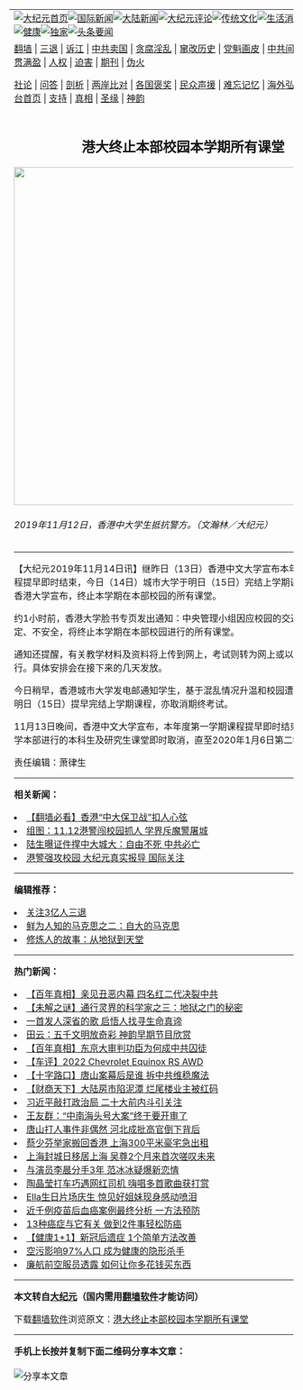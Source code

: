 <a name="1" id="1" target="_blank"></a><span id="1"></span>
<table align=center border="0"><tr><td colspan="2" VALIGN=TOP><a href="https://github.com/gmzozr3243/djy/blob/master/gb/nf1351518.md#1"><img src="https://raw.githubusercontent.com/gmzozr3243/www/master/t/djy/1.jpg" title="大纪元首页" alt="大纪元首页"></a><a href="https://github.com/gmzozr3243/djy/blob/master/gb/n24hr.md#1"><img src="https://raw.githubusercontent.com/gmzozr3243/www/master/t/djy/3.jpg" title="国际新闻" alt="国际新闻"></a><a href="https://github.com/gmzozr3243/djy/blob/master/gb/nsc413.md#1"><img src="https://raw.githubusercontent.com/gmzozr3243/www/master/t/djy/4.jpg" title="大陆新闻" alt="大陆新闻"></a><a href="https://github.com/gmzozr3243/djy/blob/master/gb/news392.md#1"><img src="https://raw.githubusercontent.com/gmzozr3243/www/master/t/djy/5.jpg" title="大纪元评论" alt="大纪元评论"></a><a href="https://github.com/gmzozr3243/djy/blob/master/gb/news2007.md#1"><img src="https://raw.githubusercontent.com/gmzozr3243/www/master/t/djy/6.jpg" title="传统文化" alt="传统文化"></a><a href="https://github.com/gmzozr3243/djy/blob/master/gb/news2008.md#1"><img src="https://raw.githubusercontent.com/gmzozr3243/www/master/t/djy/7.jpg" title="生活消费" alt="生活消费"></a><a href="https://github.com/gmzozr3243/djy/blob/master/gb/ncyule.md#1"><img src="https://raw.githubusercontent.com/gmzozr3243/www/master/t/djy/8.jpg" title="娱乐休闲" alt="娱乐休闲"></a><a href="https://github.com/gmzozr3243/djy/blob/master/gb/nsc1002.md#1"><img src="https://raw.githubusercontent.com/gmzozr3243/www/master/t/djy/9.jpg" title="健康" alt="健康"></a><a href="https://github.com/gmzozr3243/djy/blob/master/gb/nf6092.md#1"><img src="https://raw.githubusercontent.com/gmzozr3243/www/master/t/djy/10a.jpg" title="独家" alt="独家"></a><a href="https://github.com/gmzozr3243/djy/blob/master/gb/nf4514.md#1"><img src="https://raw.githubusercontent.com/gmzozr3243/www/master/t/djy/12a.jpg" title="头条要闻" alt="头条要闻"></a></td></tr>
<tr><td colspan="2" VALIGN=TOP><a target="_blank" href="https://github.com/gmzozr3243/www/blob/master/README.md?zsrh#1">翻墙</a> | <a target="_blank" href="https://github.com/gmzozr3243/djy/blob/master/gb/nf5657.md#1">三退</a> | <a target="_blank" href="https://github.com/gmzozr3243/djy/blob/master/gb/nf6124.md#1">诉江</a> | <a target="_blank" href="https://github.com/gmzozr3243/djy/blob/master/gb/nf1176117.md#1">中共卖国</a> | <a target="_blank" href="https://github.com/gmzozr3243/djy/blob/master/gb/nf5773.md#1">贪腐淫乱</a> | <a target="_blank" href="https://github.com/gmzozr3243/djy/blob/master/gb/nf1176115.md#1">窜改历史</a> | <a target="_blank" href="https://github.com/gmzozr3243/djy/blob/master/gb/nf1176107.md#1">党魁画皮</a> | <a target="_blank" href="https://github.com/gmzozr3243/djy/blob/master/gb/nf1320400.md#1">中共间谍</a> | <a target="_blank" href="https://github.com/gmzozr3243/djy/blob/master/gb/nf1176114.md#1">破坏传统</a> | <a target="_blank" href="https://github.com/gmzozr3243/ntdtv/blob/master/gb/prog447_1.md#1">恶贯满盈</a> | <a target="_blank" href="https://github.com/gmzozr3243/djy/blob/master/gb/ncid278.md#1">人权</a> | <a target="_blank" href="https://github.com/gmzozr3243/djy/blob/master/gb/nf1176111.md#1">迫害</a> | <a target="_blank" href="https://gitlab.com/szzdlab/mh-qikan/blob/master/README.md#1">期刊</a> | <a target="_blank" href="https://github.com/gmzozr3243/djy/blob/master/gb/nf5562.md#1">伪火</a></p><p><a target="_blank" href="https://github.com/gmzozr3243/djy/blob/master/gb/9p.md#1">社论</a> | <a target="_blank" href="https://github.com/gmzozr3243/djy/blob/master/gb/nf4378.md#1">问答</a> | <a target="_blank" href="https://github.com/gmzozr3243/djy/blob/master/gb/nf5792.md#1">剖析</a> | <a target="_blank" href="https://github.com/gmzozr3243/djy/blob/master/gb/nf5735.md#1">两岸比对</a> | <a target="_blank" href="https://github.com/gmzozr3243/djy/blob/master/gb/nf6119.md#1">各国褒奖</a> | <a target="_blank" href="https://github.com/gmzozr3243/djy/blob/master/gb/nf6120.md#1">民众声援</a> | <a target="_blank" href="https://github.com/gmzozr3243/djy/blob/master/gb/nf1188594.md#1">难忘记忆</a> | <a target="_blank" href="https://github.com/gmzozr3243/djy/blob/master/gb/nf3180.md#1">海外弘传</a> | <a target="_blank" href="https://github.com/gmzozr3243/djy/blob/master/gb/nf5410.md#1">万人上访</a> | <a target="_blank" href="https://github.com/gmzozr3243/www/blob/master/README.md?zsrh#1">平台首页</a> | <a target="_blank" href="https://github.com/gmzozr3243/djy/blob/master/gb/nf4386.md#1">支持</a> | <a target="_blank" href="https://github.com/gmzozr3243/djy/blob/master/gb/nf4389.md#1">真相</a> | <a target="_blank" href="https://github.com/gmzozr3243/djy/blob/master/gb/nf5790.md#1">圣缘</a> | <a target="_blank" href="https://github.com/gmzozr3243/djy/blob/master/gb/nf4786.md#1">神韵</a></td></tr>
<tr><td VALIGN=TOP width="626"><h2 align=center>港大终止本部校园本学期所有课堂</h2>
<img width="600" src="https://i.epochtimes.com/assets/uploads/2019/11/1911121555481538-600x400.jpg" />
<h6>2019年11月12日，香港中大学生抵抗警方。（文瀚林／大纪元）
</h6>
<hr>
	<p>【大纪元2019年11月14日讯】继昨日（13日）<ahref="https://github.com/gmzozr3243/djy/blob/master/gb/tag/%E9%A6%99%E6%B8%AF.md#1">香港</a>中文大学宣布本年度第一学期课程提早即时<ahref="https://github.com/gmzozr3243/djy/blob/master/gb/tag/%E7%BB%93%E6%9D%9F.md#1">结束</a>，今日（14日）城市大学于明日（15日）完结上学期课程。现时，香<ahref="https://github.com/gmzozr3243/djy/blob/master/gb/tag/%E6%B8%AF%E5%A4%A7.md#1">港大</a>学宣布，终止本学期在本部校园的所有课堂。</p>
<p>约1小时前，<ahref="https://github.com/gmzozr3243/djy/blob/master/gb/tag/%E9%A6%99%E6%B8%AF.md#1">香港</a>大学脸书专页发出通知：中央管理小组因应校园的交通状况不稳定、不安全，将终止本学期在本部校园进行的所有课堂。</p>
<p>通知还提醒，有关教学材料及资料将上传到网上，考试则转为网上或以其它形式来进行。具体安排会在接下来的几天发放。</p>
<p>今日稍早，香港城市大学发电邮通知学生，基于混乱情况升温和校园遭受破坏，将于明日（15日）提早完结上学期课程，亦取消期终考试。</p>
<p>11月13日晚间，香港中文大学宣布，本年度第一学期课程提早即时<ahref="https://github.com/gmzozr3243/djy/blob/master/gb/tag/%E7%BB%93%E6%9D%9F.md#1">结束</a>，所有在大学本部进行的本科生及研究生课堂即时取消，直至2020年1月6日第二学期开始。</p>
<p>责任编辑：萧律生</p>
	
<hr>


<strong>相关新闻：</strong>
<li><a href="https://github.com/gmzozr3243/djy/blob/master/gb/19/11/13/n11652407.md#1">【翻墙必看】香港“中大保卫战”扣人心弦</a></li>
<li><a href="https://github.com/gmzozr3243/djy/blob/master/gb/19/11/13/n11652737.md#1">组图：11.12港警闯校园抓人 学界斥魔警屠城</a></li>
<li><a href="https://github.com/gmzozr3243/djy/blob/master/gb/19/11/13/n11652956.md#1">陆生曝证件撑中大城大：自由不死 中共必亡</a></li>
<li><a href="https://github.com/gmzozr3243/djy/blob/master/gb/19/11/13/n11653454.md#1">港警强攻校园 大纪元真实报导 国际关注</a></li>
<hr>


<strong>编辑推荐：</strong>
<li><a href="https://github.com/ychojm359/djy/blob/master/gb/18/5/10/n10381511.md?dfh#1" target="_blank">关注3亿人三退</a></li><li><a href="https://github.com/tsiac2612/djy/blob/master/gb/10/7/10/n2962557.md#1" target="_blank">鲜为人知的马克思之二：自大的马克思</a></li><li><a href="https://github.com/tsiac2612/djy/blob/master/gb/13/11/20/n4014880.md#1" target="_blank">修炼人的故事：从地狱到天堂</a></li>
<hr>

<strong>热门新闻：</strong>
<li><a href="https://github.com/gmzozr3243/djy/blob/master/gb/22/5/30/n13748863.md#1">【百年真相】亲见丑恶内幕 四名红二代决裂中共</a></li>
<li><a href="https://github.com/gmzozr3243/djy/blob/master/gb/22/6/13/n13758099.md#1">【未解之谜】通行灵界的科学家之三：地狱之门的秘密</a></li>
<li><a href="https://github.com/gmzozr3243/djy/blob/master/gb/22/6/11/n13757304.md#1">一首发人深省的歌 启悟人找寻生命真谛</a></li>
<li><a href="https://github.com/gmzozr3243/djy/blob/master/gb/22/6/5/n13752609.md#1">田云：五千文明放奇彩 神韵早期节目欣赏</a></li>
<li><a href="https://github.com/gmzozr3243/djy/blob/master/gb/22/5/26/n13746166.md#1">【百年真相】东京大审判功臣为何成中共囚徒</a></li>
<li><a href="https://github.com/gmzozr3243/djy/blob/master/gb/22/6/17/n13761991.md#1">【车评】2022 Chevrolet Equinox RS AWD</a></li>
<li><a href="https://github.com/gmzozr3243/djy/blob/master/gb/22/6/18/n13762344.md#1">【十字路口】唐山案幕后是谁 拆中共维稳魔法</a></li>
<li><a href="https://github.com/gmzozr3243/djy/blob/master/gb/22/6/17/n13761890.md#1">【财商天下】大陆房市陷泥潭 烂尾楼业主被红码</a></li>
<li><a href="https://github.com/gmzozr3243/djy/blob/master/gb/22/6/18/n13762226.md#1">习近平敲打政治局 二十大前内斗引关注</a></li>
<li><a href="https://github.com/gmzozr3243/djy/blob/master/gb/22/6/17/n13761877.md#1">王友群：“中南海头号大案”终于要开审了</a></li>
<li><a href="https://github.com/gmzozr3243/djy/blob/master/gb/22/6/18/n13762052.md#1">唐山打人事件非偶然 河北成批高官倒下背后</a></li>
<li><a href="https://github.com/gmzozr3243/djy/blob/master/gb/22/6/17/n13761888.md#1">蔡少芬举家搬回香港 上海300平米豪宅急出租</a></li>
<li><a href="https://github.com/gmzozr3243/djy/blob/master/gb/22/6/17/n13761914.md#1">上海封城日移居上海 吴尊2个月来首次嗟叹未来</a></li>
<li><a href="https://github.com/gmzozr3243/djy/blob/master/gb/22/6/19/n13762999.md#1">与演员李晨分手3年 范冰冰疑爆新恋情</a></li>
<li><a href="https://github.com/gmzozr3243/djy/blob/master/gb/22/6/17/n13761949.md#1">陶晶莹打车巧遇网红司机 嗨唱多首歌曲获打赏</a></li>
<li><a href="https://github.com/gmzozr3243/djy/blob/master/gb/22/6/19/n13762712.md#1">Ella生日片场庆生 惊见好姐妹现身感动喷泪</a></li>
<li><a href="https://github.com/gmzozr3243/djy/blob/master/gb/22/6/17/n13761796.md#1">近千例疫苗后血癌案例最终分析 一方法预防</a></li>
<li><a href="https://github.com/gmzozr3243/djy/blob/master/gb/22/6/17/n13761838.md#1">13种癌症与它有关 做到2件事轻松防癌</a></li>
<li><a href="https://github.com/gmzozr3243/djy/blob/master/gb/22/6/17/n13761739.md#1">【健康1+1】新冠后遗症 1个简单方法改善</a></li>
<li><a href="https://github.com/gmzozr3243/djy/blob/master/gb/22/6/18/n13762158.md#1">空污影响97%人口 成为健康的隐形杀手</a></li>
<li><a href="https://github.com/gmzozr3243/djy/blob/master/gb/22/6/19/n13762632.md#1">廉航前空服员透露 如何让你多花钱买东西</a></li>
<hr>

<strong>本文转自<a href="https://www.epochtimes.com">大纪元</a>（国内需用<a href="https://github.com/gmzozr3243/www/blob/master/README.md#8">翻墙软件</a>才能访问）</strong><p>下载<a href="https://github.com/gmzozr3243/www/blob/master/README.md#8">翻墙软件</a>浏览原文：<a href="https://www.epochtimes.com/gb/19/11/14/n11655172.htm">港大终止本部校园本学期所有课堂</a></p><hr>

<strong>手机上长按并复制下面二维码分享本文章：</strong><br><br><img src="https://chart.apis.google.com/chart?cht=qr&chs=240x240&choe=UTF-8&chld=M|2&chl=https://github.com/gmzozr3243/djy/blob/master/gb/19/11/14/n11655172.md%231" title="分享本文章"></td><td VALIGN=TOP><a href="https://github.com/gmzozr3243/djy/blob/master/gb/16/1/21/n4622075.md?dfh#1" target="_blank"><img src="https://raw.githubusercontent.com/gmzozr3243/djy/master/gb/300/wei-f1.jpg" title="中共的伪火骗局"  alt="中共的伪火骗局"></a><br><a href="https://github.com/gmzozr3243/www/blob/master/README.md?dfh#9" target="_blank"><img src="https://raw.githubusercontent.com/gmzozr3243/djy/master/gb/300/yong-h.jpg" title="永恒的见证"  alt="永恒的见证"></a><br><a href="https://github.com/gmzozr3243/djy/blob/master/gb/13/9/29/n3974789.md?dfh#1" target="_blank"><img src="https://raw.githubusercontent.com/gmzozr3243/djy/master/gb/300/shang-lnz.jpg" title="善良女子被中共投男牢"  alt="善良女子被中共投男牢"></a><br><a href="https://github.com/gmzozr3243/djy/blob/master/gb/16/3/16/n4663449.md?dfh#1" target="_blank"><img src="https://raw.githubusercontent.com/gmzozr3243/djy/master/gb/300/huo-z3.jpg" title="警卫目击活摘器官"  alt="警卫目击活摘器官"></a><br><a href="https://github.com/gmzozr3243/djy/blob/master/gb/16/8/7/n8177641.md?dfh#1" target="_blank"><img src="https://raw.githubusercontent.com/gmzozr3243/djy/master/gb/300/huo-z4.jpg" title="证人描述活摘恐怖"  alt="证人描述活摘恐怖"></a><br><a href="https://github.com/gmzozr3243/djy/blob/master/gb/10/4/19/n2881569.md?dfh#1" target="_blank"><img src="https://raw.githubusercontent.com/gmzozr3243/djy/master/gb/300/huo-z1.jpg" title="揭开活摘器官黑幕"  alt="揭开活摘器官黑幕"></a><br><a href="https://github.com/gmzozr3243/djy/blob/master/gb/10/11/7/n3077476.md?dfh#1" target="_blank"><img src="https://raw.githubusercontent.com/gmzozr3243/djy/master/gb/300/ma-ks.jpg" title="马克思的成魔之路"  alt="马克思的成魔之路"></a><br><a href="https://github.com/gmzozr3243/djy/blob/master/gb/14/6/9/n4173977.md?dfh#1" target="_blank"><img src="https://raw.githubusercontent.com/gmzozr3243/djy/master/gb/300/chang-zs.jpg" title="藏字石 蕴天机"  alt="藏字石 蕴天机"></a><br><a href="https://github.com/gmzozr3243/djy/blob/master/gb/18/5/10/n10381511.md?dfh#1" target="_blank"><img src="https://raw.githubusercontent.com/gmzozr3243/djy/master/gb/300/st1.jpg" title="关注三亿人三退"  alt="关注三亿人三退"></a><br><a href="https://github.com/gmzozr3243/djy/blob/master/gb/18/3/21/n10237682.md?dfh#1" target="_blank"><img src="https://raw.githubusercontent.com/gmzozr3243/djy/master/gb/300/jie-t.jpg" title="解体中共复兴中华"  alt="解体中共复兴中华"></a><br><a href="https://github.com/gmzozr3243/djy/blob/master/gb/9/2/9/n2422991.md?dfh#1" target="_blank"><img src="https://raw.githubusercontent.com/gmzozr3243/djy/master/gb/300/gao-zs.jpg" title="中共迫害良心律师"  alt="中共迫害良心律师"></a><br><a href="https://github.com/gmzozr3243/djy/blob/master/gb/18/12/9/n10900044.md?dfh#1" target="_blank"><img src="https://raw.githubusercontent.com/gmzozr3243/djy/master/gb/300/sj1.jpg" title="三百多万人举报江泽民"  alt="三百多万人举报江泽民"></a><br><a href="https://github.com/gmzozr3243/djy/blob/master/gb/18/8/28/n10672014.md?dfh#1" target="_blank"><img src="https://raw.githubusercontent.com/gmzozr3243/djy/master/gb/300/sj2.jpg" title="这些官员为何起诉江泽民"  alt="这些官员为何起诉江泽民"></a><br><a href="https://github.com/gmzozr3243/djy/blob/master/gb/8/12/18/n2367165.md?dfh#1" target="_blank"><img src="https://raw.githubusercontent.com/gmzozr3243/djy/master/gb/300/liangan.jpg" title="海峡两岸的强烈对比"  alt="海峡两岸的强烈对比"></a><br><a href="https://github.com/gmzozr3243/djy/blob/master/gb/15/12/10/n4593139.md?dfh#1" target="_blank"><img src="https://raw.githubusercontent.com/gmzozr3243/djy/master/gb/300/jia-ndzl.jpg" title="加拿大总理的贺信"  alt="加拿大总理的贺信"></a><br><a href="https://github.com/gmzozr3243/djy/blob/master/gb/11/6/17/n3289382.md?dfh#1" target="_blank"><img src="https://raw.githubusercontent.com/gmzozr3243/djy/master/gb/300/xiao-wd.jpg" title="探寻真相兼听则明"  alt="探寻真相兼听则明"></a><br><a href="https://github.com/gmzozr3243/djy/blob/master/gb/18/10/27/n10812623.md?dfh#1" target="_blank"><img src="https://raw.githubusercontent.com/gmzozr3243/djy/master/gb/300/yindu.jpg" title="印度媒体报道东方"  alt="印度媒体报道东方"></a><br><a href="https://github.com/gmzozr3243/djy/blob/master/gb/18/6/9/n10469652.md?dfh#1" target="_blank"><img src="https://raw.githubusercontent.com/gmzozr3243/djy/master/gb/300/xie-j.jpg" title="不一样的海外校园"  alt="不一样的海外校园"></a><br><a href="https://github.com/gmzozr3243/djy/blob/master/gb/7/4/5/n1669415.md?dfh#1" target="_blank"><img src="https://raw.githubusercontent.com/gmzozr3243/djy/master/gb/300/li-up.jpg" title="从大师到徒弟的传奇"  alt="从大师到徒弟的传奇"></a><br><a href="https://github.com/gmzozr3243/djy/blob/master/gb/17/5/26/n9191512.md?dfh#1" target="_blank"><img src="https://raw.githubusercontent.com/gmzozr3243/djy/master/gb/300/zfl2.jpg" title="亿万人与东方一本奇书"  alt="亿万人与东方一本奇书"></a><br><a href="https://github.com/gmzozr3243/djy/blob/master/gb/13/11/27/n4020290.md?dfh#1" target="_blank"><img src="https://raw.githubusercontent.com/gmzozr3243/djy/master/gb/300/zhen-h.jpg" title="大陆见不到的震撼场面"  alt="大陆见不到的震撼场面"></a><br><a href="https://github.com/gmzozr3243/djy/blob/master/gb/15/7/17/n4482910.md?dfh#1" target="_blank"><img src="https://raw.githubusercontent.com/gmzozr3243/djy/master/gb/300/dalu-sk.jpg" title="人心向善 大陆当初盛况"  alt="人心向善 大陆当初盛况"></a><br><a href="https://github.com/gmzozr3243/djy/blob/master/gb/19/1/5/n10955468.md?dfh#1" target="_blank"><img src="https://raw.githubusercontent.com/gmzozr3243/djy/master/gb/300/zfl1.jpg" title="追寻真理 这书讲什么"  alt="追寻真理 这书讲什么"></a><br><a href="https://github.com/gmzozr3243/www/blob/master/README.md?dfh#1" target="_blank"><img src="https://raw.githubusercontent.com/gmzozr3243/djy/master/gb/300/fq1.jpg" title="下载免费翻墙软件"  alt="下载免费翻墙软件"></a><br></td></tr></table>
